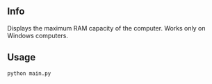 ## Info
Displays the maximum RAM capacity of the computer. Works only on Windows computers.

## Usage
```shell
python main.py
```